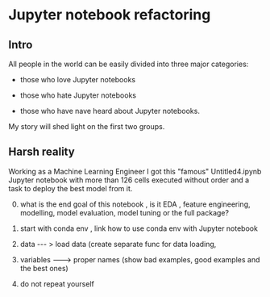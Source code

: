 # Jupyter notebook refactoring #

## Intro ##

All people in the world can be easily divided into three major categories:

* those who love Jupyter notebooks

* those who hate Jupyter notebooks

* those who have nave heard about Jupyter notebooks.

My story will shed light on the first two groups. 

## Harsh reality ##

Working as a Machine Learning Engineer I got this "famous" Untitled4.ipynb Jupyter notebook with more than 126 cells executed without order and a task to deploy the best model from it.



0. what is the end goal of this notebook , is it EDA , feature engineering, modelling, model evaluation, model tuning or the full package?

1. start with conda env , link how to use conda env with Jupyter notebook

2. data --- > load data (create separate func for data loading,

3. variables ---> proper names (show bad examples, good examples and the best ones)

4. do not repeat yourself 